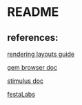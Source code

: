 # README

references:
---
[rendering layouts guide](https://edgeguides.rubyonrails.org/layouts_and_rendering.html#the-variants-option)

[gem browser doc](https://github.com/fnando/browser)

[stimulus doc](https://github.com/stimulusjs/stimulus)

[festaLabs](https://github.com/FestaLab/stimulus-rubyconf)